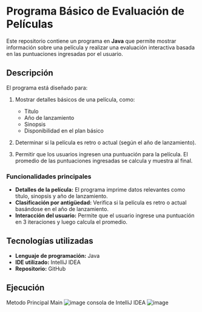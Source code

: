 # Programa Básico de Evaluación de Películas

Este repositorio contiene un programa en **Java** que permite mostrar información sobre una película y realizar una evaluación interactiva basada en las puntuaciones ingresadas por el usuario.

## Descripción

El programa está diseñado para:

1. Mostrar detalles básicos de una película, como:
   - Título
   - Año de lanzamiento
   - Sinopsis
   - Disponibilidad en el plan básico

2. Determinar si la película es retro o actual (según el año de lanzamiento).

3. Permitir que los usuarios ingresen una puntuación para la película. El promedio de las puntuaciones ingresadas se calcula y muestra al final.

### Funcionalidades principales

- **Detalles de la película:** El programa imprime datos relevantes como título, sinopsis y año de lanzamiento.
- **Clasificación por antigüedad:** Verifica si la película es retro o actual basándose en el año de lanzamiento.
- **Interacción del usuario:** Permite que el usuario ingrese una puntuación en 3 iteraciones y luego calcula el promedio.

## Tecnologías utilizadas

- **Lenguaje de programación:** Java
- **IDE utilizado:** IntelliJ IDEA
- **Repositorio:** GitHub

## Ejecución
Metodo Principal Main
![image](https://github.com/user-attachments/assets/585db9d8-6138-4afb-a5e5-6455adcc3fde)
consola de IntelliJ IDEA
![image](https://github.com/user-attachments/assets/53801f0f-4c19-4d9d-a9b1-30b469ec9f14)


